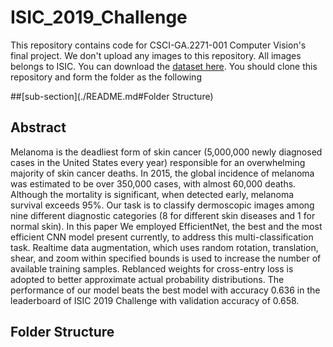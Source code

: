 # ISIC_2019_Challenge
This repository contains code for CSCI-GA.2271-001 Computer Vision's final project. We don't upload any images to this repository. All images belongs to ISIC. You can download the [dataset here](https://link-url-here.org). You should clone this repository and form the folder as the following 

##[sub-section](./README.md#Folder Structure)    

## Abstract 
Melanoma is the deadliest form of skin cancer (5,000,000 newly diagnosed cases in the United States every year) responsible for an overwhelming majority of skin cancer deaths. In 2015, the global incidence of melanoma was estimated to be over 350,000 cases, with almost 60,000 deaths. Although the mortality is significant, when detected early, melanoma survival exceeds 95\%. Our task is to classify dermoscopic images among nine different diagnostic categories (8 for different skin diseases and 1 for normal skin). In this paper We employed EfficientNet, the best and the most efficient CNN model present currently, to address this multi-classification task. Realtime data augmentation, which uses random rotation, translation, shear, and zoom within specified bounds is used to increase the number of available training samples. Reblanced weights for cross-entry loss is adopted to better approximate actual probability distributions. The performance of our model beats the best model with accuracy 0.636 in the leaderboard of ISIC 2019 Challenge with validation accuracy of 0.658.

## Folder Structure
